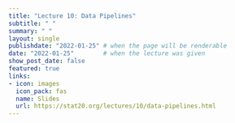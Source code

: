 ```yaml
---
title: "Lecture 10: Data Pipelines"
subtitle: " "
summary: " "
layout: single
publishdate: "2022-01-25" # when the page will be renderable
date: "2022-01-25"        # when the lecture was given
show_post_date: false
featured: true
links:
- icon: images
  icon_pack: fas
  name: Slides
  url: https://stat20.org/lectures/10/data-pipelines.html
---
```


